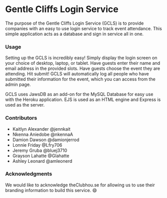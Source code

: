 # Gentle Cliffs Login Service

The purpose of the Gentle Cliffs Login Service (GCLS) is to provide companies with an easy to use login service to track event attendance. This simple application acts as a database and sign in service all in one.

### Usage
Setting up the GCLS is incredibly easy!
Simply display the login screen on your choice of desktop, laptop, or tablet.
Have guests enter their name and email address in the provided slots.
Have guests choose the event they are attending.
Hit submit!
GCLS will automatically log all people who have submitted their information for the event, which you can access from the admin page.

GCLS uses JawsDB as an add-on for the MySQL Database for easy use with the Heroku application. EJS is used as an HTML engine and Express is used as the server.

### Contributors
- Kaitlyn Alexander @jennkait
- Nkenna Aniedobe @nkennaA
- Damion Dawson @damionjerrod
- Lonnie Friday @Lfry706
- Jeremy Gruba @bluej3710
- Grayson Lahatte @Glahatte
- Ashley Leonard @amleonerd

### Acknowledgments 
We would like to acknowledge theClubhou.se for allowing us to use their branding information to build this service. :smile:
